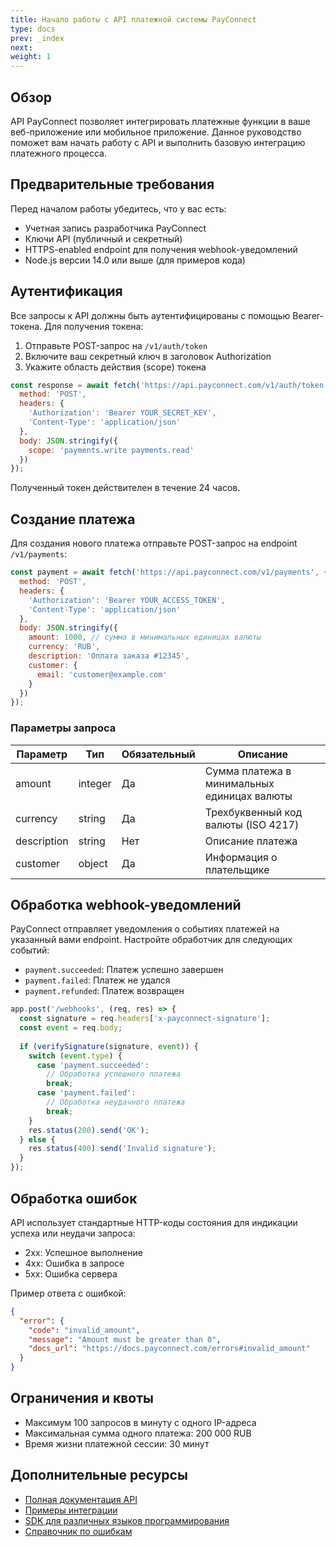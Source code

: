 ```yaml
---
title: Начало работы с API платежной системы PayConnect
type: docs
prev: _index
next: 
weight: 1
---
```


## Обзор

API PayConnect позволяет интегрировать платежные функции в ваше веб-приложение или мобильное приложение. Данное руководство поможет вам начать работу с API и выполнить базовую интеграцию платежного процесса.

## Предварительные требования

Перед началом работы убедитесь, что у вас есть:

- Учетная запись разработчика PayConnect
- Ключи API (публичный и секретный)
- HTTPS-enabled endpoint для получения webhook-уведомлений
- Node.js версии 14.0 или выше (для примеров кода)

## Аутентификация

Все запросы к API должны быть аутентифицированы с помощью Bearer-токена. Для получения токена:

1. Отправьте POST-запрос на `/v1/auth/token`
2. Включите ваш секретный ключ в заголовок Authorization
3. Укажите область действия (scope) токена

```javascript
const response = await fetch('https://api.payconnect.com/v1/auth/token', {
  method: 'POST',
  headers: {
    'Authorization': 'Bearer YOUR_SECRET_KEY',
    'Content-Type': 'application/json'
  },
  body: JSON.stringify({
    scope: 'payments.write payments.read'
  })
});
```

Полученный токен действителен в течение 24 часов.

## Создание платежа

Для создания нового платежа отправьте POST-запрос на endpoint `/v1/payments`:

```javascript
const payment = await fetch('https://api.payconnect.com/v1/payments', {
  method: 'POST',
  headers: {
    'Authorization': 'Bearer YOUR_ACCESS_TOKEN',
    'Content-Type': 'application/json'
  },
  body: JSON.stringify({
    amount: 1000, // сумма в минимальных единицах валюты
    currency: 'RUB',
    description: 'Оплата заказа #12345',
    customer: {
      email: 'customer@example.com'
    }
  })
});
```

### Параметры запроса

| Параметр | Тип | Обязательный | Описание |
|----------|-----|--------------|-----------|
| amount | integer | Да | Сумма платежа в минимальных единицах валюты |
| currency | string | Да | Трехбуквенный код валюты (ISO 4217) |
| description | string | Нет | Описание платежа |
| customer | object | Да | Информация о плательщике |

## Обработка webhook-уведомлений

PayConnect отправляет уведомления о событиях платежей на указанный вами endpoint. Настройте обработчик для следующих событий:

- `payment.succeeded`: Платеж успешно завершен
- `payment.failed`: Платеж не удался
- `payment.refunded`: Платеж возвращен

```javascript
app.post('/webhooks', (req, res) => {
  const signature = req.headers['x-payconnect-signature'];
  const event = req.body;
  
  if (verifySignature(signature, event)) {
    switch (event.type) {
      case 'payment.succeeded':
        // Обработка успешного платежа
        break;
      case 'payment.failed':
        // Обработка неудачного платежа
        break;
    }
    res.status(200).send('OK');
  } else {
    res.status(400).send('Invalid signature');
  }
});
```

## Обработка ошибок

API использует стандартные HTTP-коды состояния для индикации успеха или неудачи запроса:

- 2xx: Успешное выполнение
- 4xx: Ошибка в запросе
- 5xx: Ошибка сервера

Пример ответа с ошибкой:

```json
{
  "error": {
    "code": "invalid_amount",
    "message": "Amount must be greater than 0",
    "docs_url": "https://docs.payconnect.com/errors#invalid_amount"
  }
}
```

## Ограничения и квоты

- Максимум 100 запросов в минуту с одного IP-адреса
- Максимальная сумма одного платежа: 200 000 RUB
- Время жизни платежной сессии: 30 минут

## Дополнительные ресурсы

- [Полная документация API](https://docs.payconnect.com)
- [Примеры интеграции](https://github.com/payconnect/examples)
- [SDK для различных языков программирования](https://docs.payconnect.com/sdk)
- [Справочник по ошибкам](https://docs.payconnect.com/errors)
